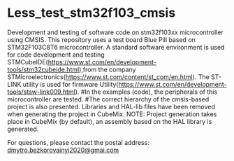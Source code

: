 # Less_test_stm32f103_cmsis
Development and testing of software code on stm32f103xx microcontroller using CMSIS.
This repository uses a test board Blue Pill based on STM32F103C8T6 microcontroller.
A standard software environment is used for code development and testing STMCubeIDE(https://www.st.com/en/development-tools/stm32cubeide.html),from the company STMicroelectronics(https://www.st.com/content/st_com/en.html).
The ST-LINK utility is used for firmware Utility(https://www.st.com/en/development-tools/stsw-link009.html).
#In the examples (code), the peripherals of this microcontroller are tested.
#The correct hierarchy of the cmsis-based project is also presented. Libraries and HAL-lib files have been removed when generating the project in CubeMix.
NOTE: Project generation takes place in CubeMix (by default), an assembly based on the HAL library is generated.

For questions, please contact the postal address: dmytro.bezkorovainyi2020@gmai.com
